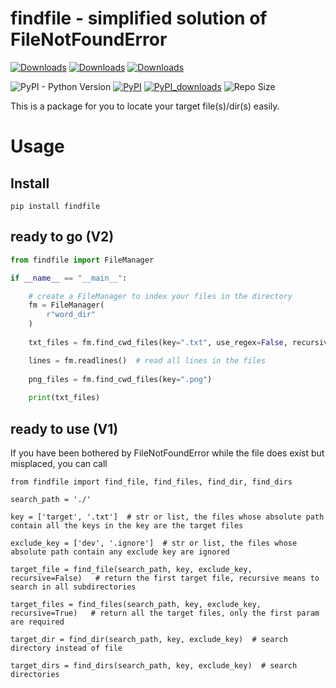 # findfile - simplified solution of FileNotFoundError

[![Downloads](https://pepy.tech/badge/findfile)](https://pepy.tech/project/findfile)
[![Downloads](https://pepy.tech/badge/findfile/month)](https://pepy.tech/project/findfile)
[![Downloads](https://pepy.tech/badge/findfile/week)](https://pepy.tech/project/findfile)

![PyPI - Python Version](https://img.shields.io/badge/python-3.6-blue.svg)
[![PyPI](https://img.shields.io/pypi/v/findfile)](https://pypi.org/project/findfile/)
[![PyPI_downloads](https://img.shields.io/pypi/dm/findfile)](https://pypi.org/project/findfile/)
![Repo Size](https://img.shields.io/github/repo-size/yangheng95/findfile)

This is a package for you to locate your target file(s)/dir(s) easily.

# Usage

## Install

```
pip install findfile
```

## ready to go (V2)

```python
from findfile import FileManager

if __name__ == "__main__":

    # create a FileManager to index your files in the directory
    fm = FileManager(
        r"word_dir"
    )
    
    txt_files = fm.find_cwd_files(key=".txt", use_regex=False, recursive=30)

    lines = fm.readlines()  # read all lines in the files
    
    png_files = fm.find_cwd_files(key=".png")
    
    print(txt_files)

```

## ready to use (V1)

If you have been bothered by FileNotFoundError while the file does exist but misplaced, you can call

```
from findfile import find_file, find_files, find_dir, find_dirs

search_path = './'

key = ['target', '.txt']  # str or list, the files whose absolute path contain all the keys in the key are the target files

exclude_key = ['dev', '.ignore']  # str or list, the files whose absolute path contain any exclude key are ignored

target_file = find_file(search_path, key, exclude_key, recursive=False)   # return the first target file, recursive means to search in all subdirectories

target_files = find_files(search_path, key, exclude_key, recursive=True)   # return all the target files, only the first param are required

target_dir = find_dir(search_path, key, exclude_key)  # search directory instead of file

target_dirs = find_dirs(search_path, key, exclude_key)  # search directories 


```